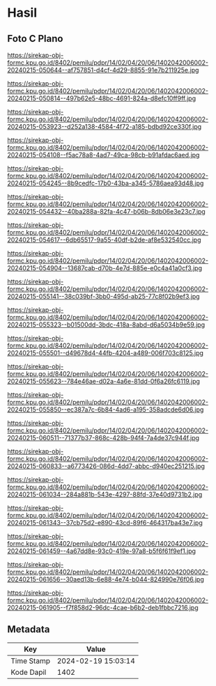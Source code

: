 # Hasil

## Foto C Plano

https://sirekap-obj-formc.kpu.go.id/8402/pemilu/pdpr/14/02/04/20/06/1402042006002-20240215-050644--af757851-d4cf-4d29-8855-91e7b211925e.jpg

https://sirekap-obj-formc.kpu.go.id/8402/pemilu/pdpr/14/02/04/20/06/1402042006002-20240215-050814--497b62e5-48bc-4691-824a-d8efc10ff9ff.jpg

https://sirekap-obj-formc.kpu.go.id/8402/pemilu/pdpr/14/02/04/20/06/1402042006002-20240215-053923--d252a138-4584-4f72-a185-bdbd92ce330f.jpg

https://sirekap-obj-formc.kpu.go.id/8402/pemilu/pdpr/14/02/04/20/06/1402042006002-20240215-054108--f5ac78a8-4ad7-49ca-98cb-b91afdac6aed.jpg

https://sirekap-obj-formc.kpu.go.id/8402/pemilu/pdpr/14/02/04/20/06/1402042006002-20240215-054245--8b9cedfc-17b0-43ba-a345-5786aea93d48.jpg

https://sirekap-obj-formc.kpu.go.id/8402/pemilu/pdpr/14/02/04/20/06/1402042006002-20240215-054432--40ba288a-82fa-4c47-b06b-8db06e3e23c7.jpg

https://sirekap-obj-formc.kpu.go.id/8402/pemilu/pdpr/14/02/04/20/06/1402042006002-20240215-054617--6db65517-9a55-40df-b2de-af8e532540cc.jpg

https://sirekap-obj-formc.kpu.go.id/8402/pemilu/pdpr/14/02/04/20/06/1402042006002-20240215-054904--13687cab-d70b-4e7d-885e-e0c4a41a0cf3.jpg

https://sirekap-obj-formc.kpu.go.id/8402/pemilu/pdpr/14/02/04/20/06/1402042006002-20240215-055141--38c039bf-3bb0-495d-ab25-77c8f02b9ef3.jpg

https://sirekap-obj-formc.kpu.go.id/8402/pemilu/pdpr/14/02/04/20/06/1402042006002-20240215-055323--b01500dd-3bdc-418a-8abd-d6a5034b9e59.jpg

https://sirekap-obj-formc.kpu.go.id/8402/pemilu/pdpr/14/02/04/20/06/1402042006002-20240215-055501--d49678d4-44fb-4204-a489-006f703c8125.jpg

https://sirekap-obj-formc.kpu.go.id/8402/pemilu/pdpr/14/02/04/20/06/1402042006002-20240215-055623--784e46ae-d02a-4a6e-81dd-0f6a26fc6119.jpg

https://sirekap-obj-formc.kpu.go.id/8402/pemilu/pdpr/14/02/04/20/06/1402042006002-20240215-055850--ec387a7c-6b84-4ad6-a195-358adcde6d06.jpg

https://sirekap-obj-formc.kpu.go.id/8402/pemilu/pdpr/14/02/04/20/06/1402042006002-20240215-060511--71377b37-868c-428b-94f4-7a4de37c944f.jpg

https://sirekap-obj-formc.kpu.go.id/8402/pemilu/pdpr/14/02/04/20/06/1402042006002-20240215-060833--a6773426-086d-4dd7-abbc-d940ec251215.jpg

https://sirekap-obj-formc.kpu.go.id/8402/pemilu/pdpr/14/02/04/20/06/1402042006002-20240215-061034--284a881b-543e-4297-88fd-37e40d9731b2.jpg

https://sirekap-obj-formc.kpu.go.id/8402/pemilu/pdpr/14/02/04/20/06/1402042006002-20240215-061343--37cb75d2-e890-43cd-89f6-464317ba43e7.jpg

https://sirekap-obj-formc.kpu.go.id/8402/pemilu/pdpr/14/02/04/20/06/1402042006002-20240215-061459--4a67dd8e-93c0-419e-97a8-b5f6f61f9ef1.jpg

https://sirekap-obj-formc.kpu.go.id/8402/pemilu/pdpr/14/02/04/20/06/1402042006002-20240215-061656--30aed13b-6e88-4e74-b044-824990e76f06.jpg

https://sirekap-obj-formc.kpu.go.id/8402/pemilu/pdpr/14/02/04/20/06/1402042006002-20240215-061905--f7f858d2-96dc-4cae-b6b2-deb1fbbc7216.jpg


## Metadata

| Key        | Value               |
| ---------- | ------------------- |
| Time Stamp | 2024-02-19 15:03:14 |
| Kode Dapil | 1402                |



